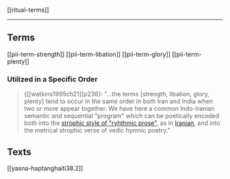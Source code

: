 [[ritual-terms]]

---

## Terms
[[pii-term-strength]]
[[pii-term-libation]]
[[pii-term-glory]]
[[pii-term-plenty]]

### Utilized in a Specific Order 
> {[[watkins1995ch21]]p236}:
> "...the terms [strength, libation, glory, plenty]  tend to occur in the same order in both Iran and India when two or more appear together. We have here a common Indo-Iranian semantic and sequential "program" which can be poetically encoded both into the [strophic style of "ryhthmic prose"](strophic-style.md), as in [Iranian](iranian-strophic-style.md), and into the metrical strophic verse of vedic hymnic poetry."

## Texts
[[yasna-haptanghaiti38.2]]
